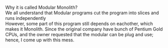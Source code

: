 Why it is called Modular Monolith?  
We all understand that Modular programs cut the program into slices and runs independently  
However, some part of this program still depends on eachother, which makes it Monolith.
Since the original company have bunch of Pentium Gold CPUs, and the owner requested that the modular can be plug and use; hence, I come up with this mess.
